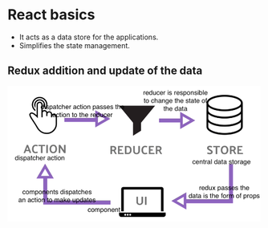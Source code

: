 # React basics

* It acts as a data store for the applications.
* Simplifies the state management.

## Redux addition and update of the data

![Redux](./images/redux.png)
